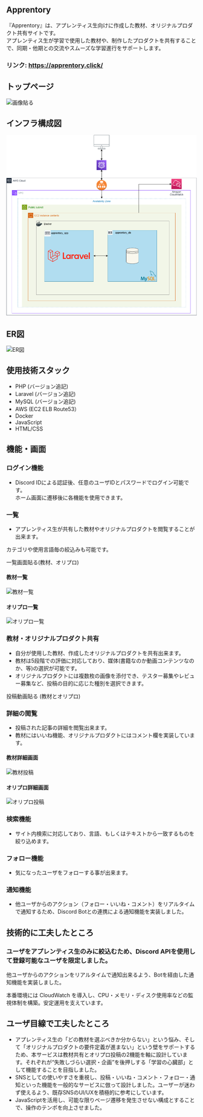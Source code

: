 ## Apprentory
『Apprentory』は、アプレンティス生向けに作成した教材、オリジナルプロダクト共有サイトです。<br>
アプレンティス生が学習で使用した教材や、制作したプロダクトを共有することで、同期・他期との交流やスムーズな学習進行をサポートします。 <br>

### リンク: https://apprentory.click/

## トップページ
![画像貼る](https://private-user-images.githubusercontent.com/180067613/442590559-2aa01bb6-5280-41ba-9165-7ea07c1dae91.png?jwt=eyJhbGciOiJIUzI1NiIsInR5cCI6IkpXVCJ9.eyJpc3MiOiJnaXRodWIuY29tIiwiYXVkIjoicmF3LmdpdGh1YnVzZXJjb250ZW50LmNvbSIsImtleSI6ImtleTUiLCJleHAiOjE3NDcwNjgwMDgsIm5iZiI6MTc0NzA2NzcwOCwicGF0aCI6Ii8xODAwNjc2MTMvNDQyNTkwNTU5LTJhYTAxYmI2LTUyODAtNDFiYS05MTY1LTdlYTA3YzFkYWU5MS5wbmc_WC1BbXotQWxnb3JpdGhtPUFXUzQtSE1BQy1TSEEyNTYmWC1BbXotQ3JlZGVudGlhbD1BS0lBVkNPRFlMU0E1M1BRSzRaQSUyRjIwMjUwNTEyJTJGdXMtZWFzdC0xJTJGczMlMkZhd3M0X3JlcXVlc3QmWC1BbXotRGF0ZT0yMDI1MDUxMlQxNjM1MDhaJlgtQW16LUV4cGlyZXM9MzAwJlgtQW16LVNpZ25hdHVyZT05MDllNTA3MTNkM2E3ZDQyNjE3YzkyZDRjZmRiZDljZTNkY2Y2N2YyZGU5MjEwN2Y1MWEzNzdlNWZiMWUzODBiJlgtQW16LVNpZ25lZEhlYWRlcnM9aG9zdCJ9.WOrN9v4T9MYn6Fvvsk5LYcUozxToCwANm0dDdmyxBeA)


## インフラ構成図
![インフラ](./docs/apprentory_diagram.png)

## ER図
![ER図](https://private-user-images.githubusercontent.com/180067613/442844785-bc2391c4-c528-487c-ae58-2750a3a31ffe.png?jwt=eyJhbGciOiJIUzI1NiIsInR5cCI6IkpXVCJ9.eyJpc3MiOiJnaXRodWIuY29tIiwiYXVkIjoicmF3LmdpdGh1YnVzZXJjb250ZW50LmNvbSIsImtleSI6ImtleTUiLCJleHAiOjE3NDcwNjgxODgsIm5iZiI6MTc0NzA2Nzg4OCwicGF0aCI6Ii8xODAwNjc2MTMvNDQyODQ0Nzg1LWJjMjM5MWM0LWM1MjgtNDg3Yy1hZTU4LTI3NTBhM2EzMWZmZS5wbmc_WC1BbXotQWxnb3JpdGhtPUFXUzQtSE1BQy1TSEEyNTYmWC1BbXotQ3JlZGVudGlhbD1BS0lBVkNPRFlMU0E1M1BRSzRaQSUyRjIwMjUwNTEyJTJGdXMtZWFzdC0xJTJGczMlMkZhd3M0X3JlcXVlc3QmWC1BbXotRGF0ZT0yMDI1MDUxMlQxNjM4MDhaJlgtQW16LUV4cGlyZXM9MzAwJlgtQW16LVNpZ25hdHVyZT01NDg1MDY5Yzg5NTA5ZjNmYWZmN2RmNzdhYThlNTI1NGZhZTFlMDhhYzVlZTk3MjFjMjNhYzZjODYyZTVmYTBiJlgtQW16LVNpZ25lZEhlYWRlcnM9aG9zdCJ9.qes4KyZ4tMTleWwBr3a7Hd42f53jyNAn1G4CsFs91fo)

## 使用技術スタック
- PHP (バージョン追記)
- Laravel (バージョン追記)
- MySQL (バージョン追記)
- AWS (EC2 ELB Route53）
- Docker
- JavaScript
- HTML/CSS

## 機能・画面
### ログイン機能
- Discord IDによる認証後、任意のユーザIDとパスワードでログイン可能です。 <br>
ホーム画面に遷移後に各機能を使用できます。


### 一覧
- アプレンティス生が共有した教材やオリジナルプロダクトを閲覧することが出来ます。

カテゴリや使用言語毎の絞込みも可能です。

一覧画面貼る(教材、オリプロ)
#### 教材一覧
![教材一覧](https://private-user-images.githubusercontent.com/180067613/442590664-b8b0d1dc-c5a6-4037-a5a6-024c7bcdd212.png?jwt=eyJhbGciOiJIUzI1NiIsInR5cCI6IkpXVCJ9.eyJpc3MiOiJnaXRodWIuY29tIiwiYXVkIjoicmF3LmdpdGh1YnVzZXJjb250ZW50LmNvbSIsImtleSI6ImtleTUiLCJleHAiOjE3NDcwNjgyNTEsIm5iZiI6MTc0NzA2Nzk1MSwicGF0aCI6Ii8xODAwNjc2MTMvNDQyNTkwNjY0LWI4YjBkMWRjLWM1YTYtNDAzNy1hNWE2LTAyNGM3YmNkZDIxMi5wbmc_WC1BbXotQWxnb3JpdGhtPUFXUzQtSE1BQy1TSEEyNTYmWC1BbXotQ3JlZGVudGlhbD1BS0lBVkNPRFlMU0E1M1BRSzRaQSUyRjIwMjUwNTEyJTJGdXMtZWFzdC0xJTJGczMlMkZhd3M0X3JlcXVlc3QmWC1BbXotRGF0ZT0yMDI1MDUxMlQxNjM5MTFaJlgtQW16LUV4cGlyZXM9MzAwJlgtQW16LVNpZ25hdHVyZT0xNjNhZTIyYWQyNzBmYjdjODRmZTMzMjI0NGRmYzk3YzRjZWZhYWRkODBlOTE3NzJlZTZlNDg2YWViM2JhYTA2JlgtQW16LVNpZ25lZEhlYWRlcnM9aG9zdCJ9.y8x-olNFO2bMBRCir-Y0CW_dvxzDDyT_iQpdKx4KKzs)

#### オリプロ一覧
![オリプロ一覧](https://private-user-images.githubusercontent.com/180067613/442845953-ebc182c0-0adc-4467-8e6e-95a0c0304811.png?jwt=eyJhbGciOiJIUzI1NiIsInR5cCI6IkpXVCJ9.eyJpc3MiOiJnaXRodWIuY29tIiwiYXVkIjoicmF3LmdpdGh1YnVzZXJjb250ZW50LmNvbSIsImtleSI6ImtleTUiLCJleHAiOjE3NDcwNjgyOTgsIm5iZiI6MTc0NzA2Nzk5OCwicGF0aCI6Ii8xODAwNjc2MTMvNDQyODQ1OTUzLWViYzE4MmMwLTBhZGMtNDQ2Ny04ZTZlLTk1YTBjMDMwNDgxMS5wbmc_WC1BbXotQWxnb3JpdGhtPUFXUzQtSE1BQy1TSEEyNTYmWC1BbXotQ3JlZGVudGlhbD1BS0lBVkNPRFlMU0E1M1BRSzRaQSUyRjIwMjUwNTEyJTJGdXMtZWFzdC0xJTJGczMlMkZhd3M0X3JlcXVlc3QmWC1BbXotRGF0ZT0yMDI1MDUxMlQxNjM5NThaJlgtQW16LUV4cGlyZXM9MzAwJlgtQW16LVNpZ25hdHVyZT1iNmUwZGQ4OWNlM2Y5MjM2ZjhhY2UxOTY4OTU3MWQxODY2MzhjN2RiZTA0MDViNzU4YmMwYjc0MmUwNDkzMzY4JlgtQW16LVNpZ25lZEhlYWRlcnM9aG9zdCJ9.oMes313w63A1hAH651O4SGcOUhmRxh_cyfWDtMBbNGE)

### 教材・オリジナルプロダクト共有
- 自分が使用した教材、作成したオリジナルプロダクトを共有出来ます。<br>
- 教材は5段階での評価に対応しており、媒体(書籍なのか動画コンテンツなのか、等)の選択が可能です。<br>
- オリジナルプロダクトには複数枚の画像を添付でき、テスター募集やレビュー募集など、投稿の目的に応じた種別を選択できます。

投稿動画貼る
(教材とオリプロ)

### 詳細の閲覧
- 投稿された記事の詳細を閲覧出来ます。
- 教材にはいいね機能、オリジナルプロダクトにはコメント欄を実装しています。

#### 教材詳細画面
![教材投稿](https://private-user-images.githubusercontent.com/180067613/442595872-c171cb38-9d9e-470f-9692-1838e9316759.png?jwt=eyJhbGciOiJIUzI1NiIsInR5cCI6IkpXVCJ9.eyJpc3MiOiJnaXRodWIuY29tIiwiYXVkIjoicmF3LmdpdGh1YnVzZXJjb250ZW50LmNvbSIsImtleSI6ImtleTUiLCJleHAiOjE3NDcwNjg4NzcsIm5iZiI6MTc0NzA2ODU3NywicGF0aCI6Ii8xODAwNjc2MTMvNDQyNTk1ODcyLWMxNzFjYjM4LTlkOWUtNDcwZi05NjkyLTE4MzhlOTMxNjc1OS5wbmc_WC1BbXotQWxnb3JpdGhtPUFXUzQtSE1BQy1TSEEyNTYmWC1BbXotQ3JlZGVudGlhbD1BS0lBVkNPRFlMU0E1M1BRSzRaQSUyRjIwMjUwNTEyJTJGdXMtZWFzdC0xJTJGczMlMkZhd3M0X3JlcXVlc3QmWC1BbXotRGF0ZT0yMDI1MDUxMlQxNjQ5MzdaJlgtQW16LUV4cGlyZXM9MzAwJlgtQW16LVNpZ25hdHVyZT02OTE3YjViYjgyNTIxZGNiNWFiOGVkYTliNzczNmQ5NjYzMTFlNDkxNWRkNGVkZDYxZmQxMGRjOTVjNzAzY2VmJlgtQW16LVNpZ25lZEhlYWRlcnM9aG9zdCJ9.KX3232PjYRb71qKOx_kBwMwR0AaZ0Whi6_JyXTTip88)

#### オリプロ詳細画面
![オリプロ投稿](https://private-user-images.githubusercontent.com/180067613/442595940-66cefbfa-bb66-4eea-acf8-cbfea5a4c565.png?jwt=eyJhbGciOiJIUzI1NiIsInR5cCI6IkpXVCJ9.eyJpc3MiOiJnaXRodWIuY29tIiwiYXVkIjoicmF3LmdpdGh1YnVzZXJjb250ZW50LmNvbSIsImtleSI6ImtleTUiLCJleHAiOjE3NDcwNjg4ODgsIm5iZiI6MTc0NzA2ODU4OCwicGF0aCI6Ii8xODAwNjc2MTMvNDQyNTk1OTQwLTY2Y2VmYmZhLWJiNjYtNGVlYS1hY2Y4LWNiZmVhNWE0YzU2NS5wbmc_WC1BbXotQWxnb3JpdGhtPUFXUzQtSE1BQy1TSEEyNTYmWC1BbXotQ3JlZGVudGlhbD1BS0lBVkNPRFlMU0E1M1BRSzRaQSUyRjIwMjUwNTEyJTJGdXMtZWFzdC0xJTJGczMlMkZhd3M0X3JlcXVlc3QmWC1BbXotRGF0ZT0yMDI1MDUxMlQxNjQ5NDhaJlgtQW16LUV4cGlyZXM9MzAwJlgtQW16LVNpZ25hdHVyZT0xY2Y2YzI5MzQzZWY1ZWY4OWI4NjA5Y2E3ZDVmNzJiZjYyYmI1MzY1NjMxN2YxM2ZjMWQyNWE3ZDczOGM5OTBkJlgtQW16LVNpZ25lZEhlYWRlcnM9aG9zdCJ9.Tk5FjBsuDTNYZhPx6ppvpCV31wLHvogPvc4QJjCenFc)


### 検索機能
- サイト内検索に対応しており、言語、もしくはテキストから一致するものを絞り込めます。

### フォロー機能
- 気になったユーザをフォローする事が出来ます。

### 通知機能
- 他ユーザからのアクション（フォロー・いいね・コメント）をリアルタイムで通知するため、Discord Botとの連携による通知機能を実装しました。


## 技術的に工夫したところ
### ユーザをアプレンティス生のみに絞込むため、Discord APIを使用して登録可能なユーザを限定しました。<br>
他ユーザからのアクションをリアルタイムで通知出来るよう、Botを経由した通知機能を実装しました。

本番環境には CloudWatch を導入し、CPU・メモリ・ディスク使用率などの監視体制を構築。安定運用を支えています。
## ユーザ目線で工夫したところ
- アプレンティス生の「どの教材を選ぶべきか分からない」という悩み、そして「オリジナルプロダクトの要件定義が進まない」という壁をサポートするため、本サービスは教材共有とオリプロ投稿の2機能を軸に設計しています。それぞれが“失敗しづらい選択・企画”を後押しする「学習の心臓部」として機能することを目指しました。
- SNSとしての使いやすさを重視し、投稿・いいね・コメント・フォロー・通知といった機能を一般的なサービスに倣って設計しました。ユーザーが迷わず使えるよう、既存SNSのUI/UXを積極的に参考にしています。
- JavaScriptを活用し、可能な限りページ遷移を発生させない構成とすることで、操作のテンポを向上させました。
